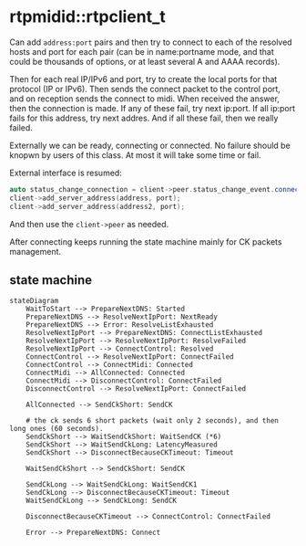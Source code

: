 # rtpmidid::rtpclient_t

Can add `address:port` pairs and then try to connect to each of the resolved
hosts and port for each pair (can be in name:portname mode, and that could be
thousands of options, or at least several A and AAAA records).

Then for each real IP/IPv6 and port, try to create the local ports for that
protocol (IP or IPv6). Then sends the connect packet to the control port,
and on reception sends the connect to midi. When received the answer, then
the connection is made. If any of these fail, try next ip:port. If all ip:port
fails for this address, try next addres. And if all these fail, then we
really failed.

Externally we can be ready, connecting or connected. No failure should be knopwn
by users of this class. At most it will take some time or fail.

External interface is resumed:

```c++
auto status_change_connection = client->peer.status_change_event.connect(callback_when_connected_or_fail);
client->add_server_address(address, port);
client->add_server_address(address2, port);
```

And then use the `client->peer` as needed.

After connecting keeps running the state machine mainly for CK packets management.

## state machine

```mermaid
stateDiagram
    WaitToStart --> PrepareNextDNS: Started
    PrepareNextDNS --> ResolveNextIpPort: NextReady
    PrepareNextDNS --> Error: ResolveListExhausted
    ResolveNextIpPort --> PrepareNextDNS: ConnectListExhausted
    ResolveNextIpPort --> ResolveNextIpPort: ResolveFailed
    ResolveNextIpPort --> ConnectControl: Resolved
    ConnectControl --> ResolveNextIpPort: ConnectFailed
    ConnectControl --> ConnectMidi: Connected
    ConnectMidi --> AllConnected: Connected
    ConnectMidi --> DisconnectControl: ConnectFailed
    DisconnectControl --> ResolveNextIpPort: ConnectFailed

    AllConnected --> SendCkShort: SendCK

    # the ck sends 6 short packets (wait only 2 seconds), and then long ones (60 seconds).
    SendCkShort --> WaitSendCkShort: WaitSendCK (*6)
    SendCkShort --> WaitSendCkLong: LatencyMeasured
    SendCkShort --> DisconnectBecauseCKTimeout: Timeout

    WaitSendCkShort --> SendCkShort: SendCK

    SendCkLong --> WaitSendCkLong: WaitSendCK1
    SendCkLong --> DisconnectBecauseCKTimeout: Timeout
    WaitSendCkLong --> SendCkLong: SendCK

    DisconnectBecauseCKTimeout --> ConnectControl: ConnectFailed

    Error --> PrepareNextDNS: Connect
```
